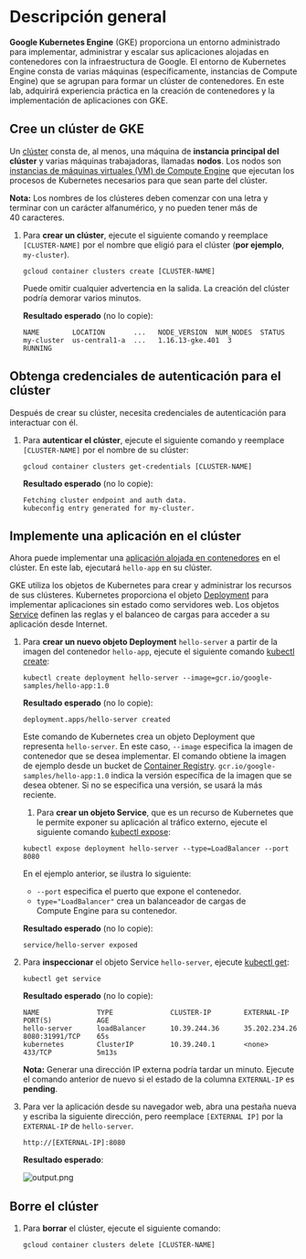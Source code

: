 # Descripción general

**Google Kubernetes Engine** (GKE) proporciona un entorno administrado para implementar, administrar y escalar sus aplicaciones alojadas en contenedores con la infraestructura de Google. El entorno de Kubernetes Engine consta de varias máquinas (específicamente, instancias de Compute Engine) que se agrupan para formar un clúster de contenedores. En este lab, adquirirá experiencia práctica en la creación de contenedores y la implementación de aplicaciones con GKE.

## Cree un clúster de GKE

Un [clúster](https://cloud.google.com/kubernetes-engine/docs/concepts/cluster-architecture) consta de, al menos, una máquina de **instancia principal del clúster** y varias máquinas trabajadoras, llamadas **nodos**. Los nodos son [instancias de máquinas virtuales (VM) de Compute Engine](https://cloud.google.com/compute/docs/instances/) que ejecutan los procesos de Kubernetes necesarios para que sean parte del clúster.

**Nota:** Los nombres de los clústeres deben comenzar con una letra y terminar con un carácter alfanumérico, y no pueden tener más de 40 caracteres.

1.  Para **crear un clúster**, ejecute el siguiente comando y reemplace `[CLUSTER-NAME]` por el nombre que eligió para el clúster (**por ejemplo**, `my-cluster`).
    
    ```
    gcloud container clusters create [CLUSTER-NAME]
    ```
    
    Puede omitir cualquier advertencia en la salida. La creación del clúster podría demorar varios minutos.
    
    **Resultado esperado** (no lo copie):
    
    ```output
    NAME        LOCATION       ...   NODE_VERSION  NUM_NODES  STATUS
    my-cluster  us-central1-a  ...   1.16.13-gke.401  3          RUNNING
    ```
	
	
## Obtenga credenciales de autenticación para el clúster

Después de crear su clúster, necesita credenciales de autenticación para interactuar con él.

1.  Para **autenticar el clúster**, ejecute el siguiente comando y reemplace `[CLUSTER-NAME]` por el nombre de su clúster:
    
    ```
    gcloud container clusters get-credentials [CLUSTER-NAME]
    ```
    
    **Resultado esperado** (no lo copie):
    
    ```output
    Fetching cluster endpoint and auth data.
    kubeconfig entry generated for my-cluster.
    ```
	

## Implemente una aplicación en el clúster

Ahora puede implementar una [aplicación alojada en contenedores](https://cloud.google.com/kubernetes-engine/docs/concepts/kubernetes-engine-overview) en el clúster. En este lab, ejecutará `hello-app` en su clúster.

GKE utiliza los objetos de Kubernetes para crear y administrar los recursos de sus clústeres. Kubernetes proporciona el objeto [Deployment](https://kubernetes.io/docs/concepts/workloads/controllers/deployment/) para implementar aplicaciones sin estado como servidores web. Los objetos [Service](https://kubernetes.io/docs/concepts/services-networking/service/) definen las reglas y el balanceo de cargas para acceder a su aplicación desde Internet.

1.  Para **crear un nuevo objeto Deployment** `hello-server` a partir de la imagen del contenedor `hello-app`, ejecute el siguiente comando [kubectl create](https://kubernetes.io/docs/reference/generated/kubectl/kubectl-commands#create):
    
    ```
    kubectl create deployment hello-server --image=gcr.io/google-samples/hello-app:1.0
    ```
    
    **Resultado esperado** (no lo copie):
    
    ```output
    deployment.apps/hello-server created
    ```
    
    Este comando de Kubernetes crea un objeto Deployment que representa `hello-server`. En este caso, `--image` especifica la imagen de contenedor que se desea implementar. El comando obtiene la imagen de ejemplo desde un bucket de [Container Registry](https://cloud.google.com/container-registry/docs). `gcr.io/google-samples/hello-app:1.0` indica la versión específica de la imagen que se desea obtener. Si no se especifica una versión, se usará la más reciente.
	
	1.  Para **crear un objeto Service**, que es un recurso de Kubernetes que le permite exponer su aplicación al tráfico externo, ejecute el siguiente comando [kubectl expose](https://kubernetes.io/docs/reference/generated/kubectl/kubectl-commands#expose):
    
    ```
    kubectl expose deployment hello-server --type=LoadBalancer --port 8080
    ```
    
    En el ejemplo anterior, se ilustra lo siguiente:
    
    -   `--port` especifica el puerto que expone el contenedor.
    -   `type="LoadBalancer"` crea un balanceador de cargas de Compute Engine para su contenedor.
    
    **Resultado esperado** (no lo copie):
    
    ```output
    service/hello-server exposed
    ```
    
2.  Para **inspeccionar** el objeto Service `hello-server`, ejecute [kubectl get](https://kubernetes.io/docs/reference/generated/kubectl/kubectl-commands#get):
    
    ```
    kubectl get service
    ```
    
    **Resultado esperado** (no lo copie):
    
    ```output
    NAME              TYPE              CLUSTER-IP        EXTERNAL-IP      PORT(S)           AGE
    hello-server      loadBalancer      10.39.244.36      35.202.234.26    8080:31991/TCP    65s
    kubernetes        ClusterIP         10.39.240.1       <none>           433/TCP           5m13s
    ```
    
    **Nota:** Generar una dirección IP externa podría tardar un minuto. Ejecute el comando anterior de nuevo si el estado de la columna `EXTERNAL-IP` es **pending**.
    
3.  Para ver la aplicación desde su navegador web, abra una pestaña nueva y escriba la siguiente dirección, pero reemplace `[EXTERNAL IP]` por la `EXTERNAL-IP` de `hello-server`.
    
    ```
    http://[EXTERNAL-IP]:8080
    ```
    
    **Resultado esperado**:
    
    ![output.png](https://cdn.qwiklabs.com/Et91dORVgSJkoFOa6UVbdtwzKaFzmliTSYhOrj8ONbw%3D "Resultado esperado")
   
   ## Borre el clúster

1.  Para **borrar** el clúster, ejecute el siguiente comando:
    
    ```
    gcloud container clusters delete [CLUSTER-NAME]
    ```